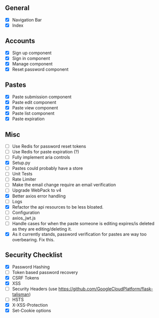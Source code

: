 ## General
* [x] Navigation Bar
* [x] Index

## Accounts
* [x] Sign up component
* [x] Sign in component
* [x] Manage component
* [x] Reset password component

## Pastes
* [x] Paste submission component
* [x] Paste edit component
* [x] Paste view component
* [x] Paste list component
* [x] Paste expiration

## Misc
* [ ] Use Redis for password reset tokens
* [ ] Use Redis for paste expiration (?)
* [ ] Fully implement aria controls
* [x] Setup.py
* [ ] Pastes could probably have a store
* [ ] Unit Tests
* [ ] Rate Limiter
* [ ] Make the email change require an email verification
* [ ] Upgrade WebPack to v4
* [x] Better axios error handling
* [ ] Logs
* [x] Refactor the api resources to be less bloated.
* [ ] Configuration
* [ ] axios_jwt.js
* [ ] Handle cases for when the paste someone is editing expires/is deleted as they are editing/deleting it.
* [x] As it currently stands, password verification for pastes are way too overbearing. Fix this.

## Security Checklist
* [x] Password Hashing
* [ ] Token based password recovery
* [x] CSRF Tokens
* [x] XSS
* [ ] Security Headers (use https://github.com/GoogleCloudPlatform/flask-talisman)
* [ ] HSTS
* [x] X-XSS-Protection
* [x] Set-Cookie options